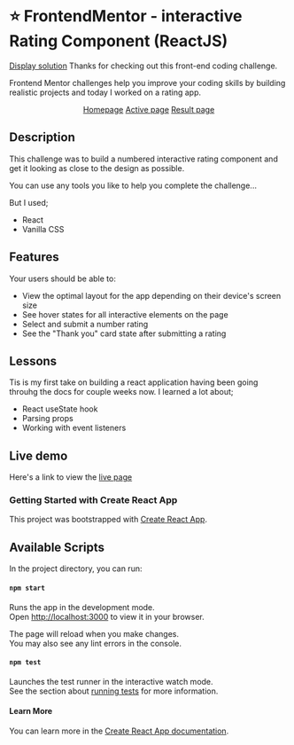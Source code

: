 # ⭐ FrontendMentor - interactive Rating Component (ReactJS)

[Display solution](./src/images/solution.png)
Thanks for checking out this front-end coding challenge.

Frontend Mentor challenges help you improve your coding skills by building realistic projects and today I worked on a rating app.

<div align='center'>

[Homepage](./src/images/challenge1.png)
[Active page](./src/images/challenge2.png)
[Result page](./src/images/challenge3.png)

</div>

## Description

This challenge was to build a numbered interactive rating component and get it looking as close to the design as possible.

You can use any tools you like to help you complete the challenge...

But I used;

- React
- Vanilla CSS

## Features

Your users should be able to:

- View the optimal layout for the app depending on their device's screen size
- See hover states for all interactive elements on the page
- Select and submit a number rating
- See the "Thank you" card state after submitting a rating

## Lessons

Tis is my first take on building a react application having been going throuhg the docs for couple weeks now. I learned a lot about;

- React useState hook
- Parsing props
- Working with event listeners

## Live demo

Here's a link to view the [live page]()

### Getting Started with Create React App

This project was bootstrapped with [Create React App](https://github.com/facebook/create-react-app).

## Available Scripts

In the project directory, you can run:

#### `npm start`

Runs the app in the development mode.\
Open [http://localhost:3000](http://localhost:3000) to view it in your browser.

The page will reload when you make changes.\
You may also see any lint errors in the console.

#### `npm test`

Launches the test runner in the interactive watch mode.\
See the section about [running tests](https://facebook.github.io/create-react-app/docs/running-tests) for more information.

#### Learn More

You can learn more in the [Create React App documentation](https://facebook.github.io/create-react-app/docs/getting-started).
